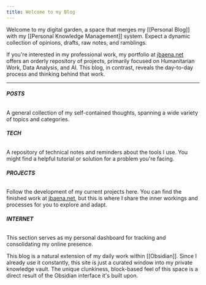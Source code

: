 ```yaml
---
title: Welcome to my Blog
---
```

Welcome to my digital garden, a space that merges my [[Personal Blog]] with my [[Personal Knowledge Management]] system. Expect a dynamic collection of opinions, drafts, raw notes, and ramblings.

If you're interested in my professional work, my portfolio at [jbaena.net](https://jbaena.net) offers an orderly repository of projects, primarily focused on Humanitarian Work, Data Analysis, and AI. This blog, in contrast, reveals the day-to-day process and thinking behind that work.

---
###### **POSTS** 
A general collection of my self-contained thoughts, spanning a wide variety of topics and categories.
###### **TECH**
A repository of technical notes and reminders about the tools I use. You might find a helpful tutorial or solution for a problem you're facing.
###### **PROJECTS**
Follow the development of my current projects here. You can find the finished work at [jbaena.net](https://jbaena.net), but this is where I share the inner workings and processes for you to explore and adapt.
###### **INTERNET**
This section serves as my personal dashboard for tracking and consolidating my online presence.

This blog is a natural extension of my daily work within [[Obsidian]]. Since I already use it constantly, this site is just a curated window into my private knowledge vault. The unique clunkiness, block-based feel of this space is a direct result of the Obsidian interface it's built upon.